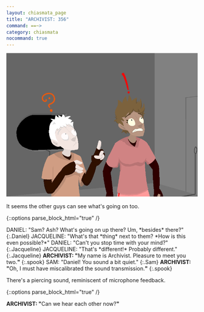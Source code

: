 ```yaml
---
layout: chiasmata_page
title: "ARCHIVIST: 356"
command: ==~>
category: chiasmata
nocommand: true
---
```


![356](/chiasmata/images/narrative/354.png)

It seems the other guys can see what's going on too.

{::options parse_block_html="true" /}
<div class="dialogue">
DANIEL: "Sam? Ash? What's going on up there? Um, *besides* there?" 
{:.Daniel}
JACQUELINE: "What's that *thing* next to them? *How is this even possible?*"
DANIEL: "Can't you stop time with your mind?" 
{:.Jacqueline}
JACQUELINE: "That's *different!* Probably different." 
{:.Jacqueline}
<b>ARCHIVIST: "</b>My name is Archivist. Pleasure to meet you two.<b>"</b> 
{:.spook}
SAM: "Daniel! You sound a bit quiet." 
{:.Sam}
<b>ARCHIVIST: "</b>Oh, I must have miscalibrated the sound transmission.<b>"</b> 
{:.spook}
</div>

There's a piercing sound, reminiscent of microphone feedback.

{::options parse_block_html="true" /}
<div class="dialogue">
<b>ARCHIVIST: "</b>Can we hear each other now?<b>"</b>
</div>